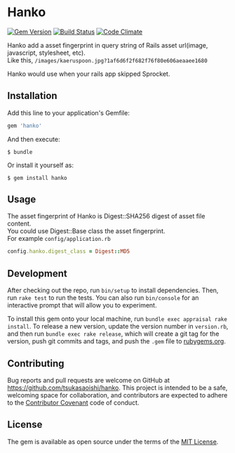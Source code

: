 # Hanko

[![Gem Version](https://badge.fury.io/rb/hanko.svg)](http://badge.fury.io/rb/hanko) [![Build Status](https://travis-ci.org/tsukasaoishi/hanko.svg?branch=master)](https://travis-ci.org/tsukasaoishi/hanko) [![Code Climate](https://codeclimate.com/github/tsukasaoishi/hanko/badges/gpa.svg)](https://codeclimate.com/github/tsukasaoishi/hanko)

Hanko add a asset fingerprint in query string of Rails asset url(image, javascript, stylesheet, etc).  
Like this, ```/images/kaeruspoon.jpg?1af6d6f2f682f76f80e606aeaaee1680```  

Hanko would use when your rails app skipped Sprocket.

## Installation

Add this line to your application's Gemfile:

```ruby
gem 'hanko'
```

And then execute:

    $ bundle

Or install it yourself as:

    $ gem install hanko

## Usage

The asset fingerprint of Hanko is Digest::SHA256 digest of asset file content.  
You could use Digest::Base class the asset fingerprint.  
For example ```config/application.rb```
```ruby
config.hanko.digest_class = Digest::MD5
```

## Development

After checking out the repo, run `bin/setup` to install dependencies. Then, run `rake test` to run the tests. You can also run `bin/console` for an interactive prompt that will allow you to experiment.

To install this gem onto your local machine, run `bundle exec appraisal rake install`. To release a new version, update the version number in `version.rb`, and then run `bundle exec rake release`, which will create a git tag for the version, push git commits and tags, and push the `.gem` file to [rubygems.org](https://rubygems.org).

## Contributing

Bug reports and pull requests are welcome on GitHub at https://github.com/tsukasaoishi/hanko. This project is intended to be a safe, welcoming space for collaboration, and contributors are expected to adhere to the [Contributor Covenant](contributor-covenant.org) code of conduct.


## License

The gem is available as open source under the terms of the [MIT License](http://opensource.org/licenses/MIT).

